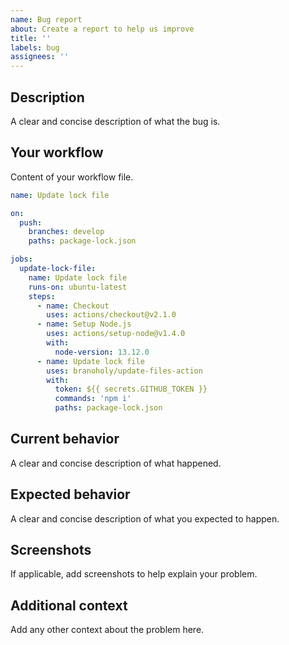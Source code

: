 ```yaml
---
name: Bug report
about: Create a report to help us improve
title: ''
labels: bug
assignees: ''
---
```


## Description

A clear and concise description of what the bug is.

## Your workflow

Content of your workflow file.

```yaml
name: Update lock file

on:
  push:
    branches: develop
    paths: package-lock.json

jobs:
  update-lock-file:
    name: Update lock file
    runs-on: ubuntu-latest
    steps:
      - name: Checkout
        uses: actions/checkout@v2.1.0
      - name: Setup Node.js
        uses: actions/setup-node@v1.4.0
        with:
          node-version: 13.12.0
      - name: Update lock file
        uses: branoholy/update-files-action
        with:
          token: ${{ secrets.GITHUB_TOKEN }}
          commands: 'npm i'
          paths: package-lock.json
```

## Current behavior

A clear and concise description of what happened.

## Expected behavior

A clear and concise description of what you expected to happen.

## Screenshots

If applicable, add screenshots to help explain your problem.

## Additional context

Add any other context about the problem here.
